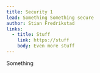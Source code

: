 ```yaml
---
title: Security 1
lead: Something Something secure
author: Stian Fredrikstad
links:
  - title: Stuff
    link: https://stuff
    body: Even more stuff
---
```


Something
